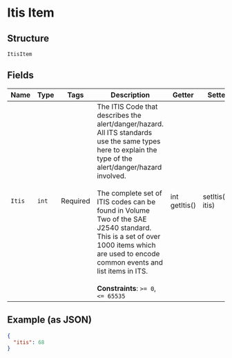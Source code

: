 
# Itis Item

## Structure

`ItisItem`

## Fields

| Name | Type | Tags | Description | Getter | Setter |
|  --- | --- | --- | --- | --- | --- |
| `Itis` | `int` | Required | The ITIS Code that describes the alert/danger/hazard. All ITS standards use the same types here to explain the type of the alert/danger/hazard involved.<br><br>The complete set of ITIS codes can be found in Volume Two of the SAE J2540 standard. This is a set of over 1000 items which are used to encode common events and list items in ITS.<br><br>**Constraints**: `>= 0`, `<= 65535` | int getItis() | setItis(int itis) |

## Example (as JSON)

```json
{
  "itis": 68
}
```


